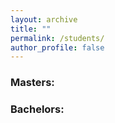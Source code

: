 ```yaml
---
layout: archive
title: ""
permalink: /students/
author_profile: false
---
```


### Masters:


### Bachelors: